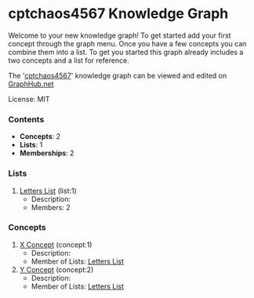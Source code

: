 # cptchaos4567 Knowledge Graph

Welcome to your new knowledge graph! To get started add your first concept through the graph menu. Once you have a few concepts you can combine them into a list. To get you started this graph already includes a two concepts and a list for reference.

The '[cptchaos4567](https://graphhub.net/cptchaos4567)' knowledge graph can be viewed and edited on [GraphHub.net](https://graphhub.net)

License: MIT
### Contents
- **Concepts**: 2
- **Lists**: 1
- **Memberships**: 2
### Lists
1. [Letters List](/cptchaos4567/list/letters-list?id=1) (list:1)
   - Description: 
   - Members: 2
### Concepts
1. [X Concept](/cptchaos4567/concept/x-concept?id=1) (concept:1)
   - Description: 
   - Member of Lists: [Letters List](/cptchaos4567/list/letters-list?id=1)
1. [Y Concept](/cptchaos4567/concept/y-concept?id=2) (concept:2)
   - Description: 
   - Member of Lists: [Letters List](/cptchaos4567/list/letters-list?id=1)
